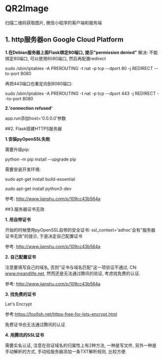 # QR2Image
扫描二维码获取图片, 微信小程序的客户端和服务端

## 1. http服务器on Google Cloud Platform

**1.在Debian服务器上面Flask绑定80端口, 提示"permission denied"**
解决: 不能绑定80端口, 可以使用8080端口, 然后再配置redirect

sudo /sbin/iptables -A PREROUTING -t nat -p tcp --dport 80 -j REDIRECT --to-port 8080

再把443端口也重定向到8080端口:

sudo /sbin/iptables -A PREROUTING -t nat -p tcp --dport 443 -j REDIRECT --to-port 8080

**2.'connection refused'**

app.run添加host='0.0.0.0'参数



##2. Flask搭建HTTPS服务器

**1.安装pyOpenSSL失败**

需要升级pip: 

python -m pip install --upgrade pip

需要安装开发环境: 

sudo apt-get install build-essential

sudo apt-get install python3-dev

参考: http://www.jianshu.com/p/109cc43b564a


##3.服务器证书无效


**1. 用自带证书**

开始的时候使用pyOpenSSL自带的安全证书: ssl_context='adhoc'会有"服务器证书无效"的提示, 于是决定自己配置证书

参考: http://www.jianshu.com/p/109cc43b564a

**2. 自己配置证书**

注意要填写自己的域名, 否则"证书与域名匹配"这一项验证不通过, CN: www.meandlife.net, 然而还是无法通过腾讯的验证, 考虑找免费的认证.

参考: http://www.jianshu.com/p/109cc43b564a


**3. 找免费的证书**

Let's Encrypt 

参考:https://foofish.net/https-free-for-lets-encrypt.html

免费证书也无法通过腾讯的认证

**4. 用腾讯的SSL证书**

需要实名认证, 注意在验证域名的归属性上有2种方法, 一种是写文件, 另外一种是手动解析的方式, 手动给服务器添加一条TXT解析规则, 比较方便.








